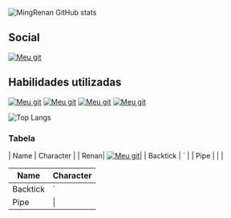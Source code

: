 ![MingRenan GitHub stats](https://github-readme-stats.vercel.app/api?username=MingRenan&theme=dracula)


## Social

[![Meu git](https://img.shields.io/badge/GitHub-100000?style=for-the-badge&logo=github&logoColor=white)](https://github.com/MingRenan/MingRenan/blob/main/README.md)

## Habilidades utilizadas

[![Meu git](https://img.shields.io/badge/HTML-239120?style=for-the-badge&logo=html5&logoColor=white)]()
[![Meu git](https://img.shields.io/badge/CSS-239120?&style=for-the-badge&logo=css3&logoColor=white)]()
[![Meu git](https://img.shields.io/badge/JavaScript-F7DF1E?style=for-the-badge&logo=javascript&logoColor=black)]()
[![Meu git](https://img.shields.io/badge/Node.js-43853D?style=for-the-badge&logo=node.js&logoColor=white)]()

![Top Langs](https://github-readme-stats.vercel.app/api/top-langs/?username=anuraghazra&hide_progress=true)

### Tabela 

| Name     | Character |
| Renan| [![Meu git](https://img.shields.io/badge/GitHub-100000?style=for-the-badge&logo=github&logoColor=white)](https://github.com/MingRenan/MingRenan/blob/main/README.md)|
| Backtick | `         |
| Pipe     | \|        |


| Name     | Character |
| ---      | ---       |
| Backtick | `         |
| Pipe     | \|        |

